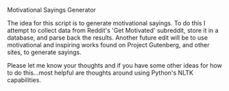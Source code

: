 Motivational Sayings Generator

The idea for this script is to generate motivational sayings.
To do this I attempt to collect data from Reddit's 'Get
Motivated' subreddit, store it in a database, and parse back the
results. Another future edit will be to use motivational and
inspiring works found on Project Gutenberg, and other sites, to
generate sayings. 

Please let me know your thoughts and if you have some other ideas for
how to do this...most helpful are thoughts around using Python's
NLTK capabilities. 
